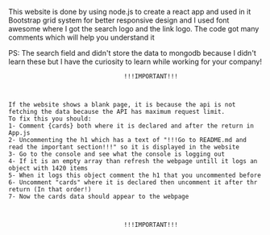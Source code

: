 This website is done by using node.js to create a react app and used in it Bootstrap grid system for better responsive design and I used font awesome where I got the search logo and the link logo.
The code got many comments which will help you understand it

PS: The search field and didn't store the data to mongodb because I didn't learn these but I have the curiosity to learn while working for your company! 




                                    !!!IMPORTANT!!!  



    If the website shows a blank page, it is because the api is not fetching the data because the API has maximum request limit.
    To fix this you should:
    1- Comment {cards} both where it is declared and after the return in App.js 
    2- Uncommenting the h1 which has a text of "!!!Go to README.md and read the important section!!!" so it is displayed in the website
    3- Go to the console and see what the console is logging out 
    4- If it is an empty array than refresh the webpage untill it logs an object with 1420 items
    5- When it logs this object comment the h1 that you uncommented before
    6- Uncomment "cards" where it is declared then uncomment it after thr return (In that order!)
    7- Now the cards data should appear to the webpage



                                    !!!IMPORTANT!!!                     